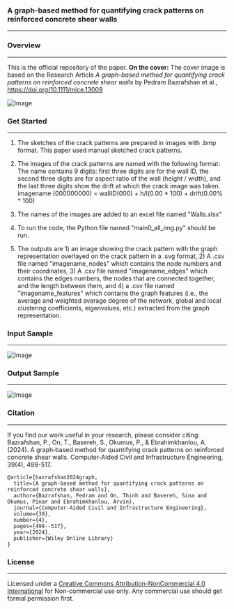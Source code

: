 ### **A graph-based method for quantifying crack patterns on reinforced concrete shear walls**
---


### **Overview**
---
This is the official repository of the paper.
**On the cover:** The cover image is based on the Research Article _A graph-based method for quantifying crack patterns on reinforced concrete shear walls_ by Pedram Bazrafshan et al.,
https://doi.org/10.1111/mice.13009


![Image](https://github.com/users/PedramBazrafshan/projects/1/assets/83833578/90601aad-62f1-45f4-80cc-5f3fe6731041)


### **Get Started**
---
1. The sketches of the crack patterns are prepared in images with .bmp format. This paper used manual sketched crack patterns.

3. The images of the crack patterns are named with the following format:    The name contains 9 digits: first three digits are for the wall ID, the second three digits are for aspect ratio of the wall (height / width), and the last three digits show the drift at which the crack image was taken.
    imagename (000000000) = wallID(000) + h/l(0.00 * 100) + drift(0.00% * 100)

4. The names of the images are added to an excel file named "Walls.xlsx"

6. To run the code, the Python file named "main0_all_img.py" should be run.

8. The outputs are 1) an image showing the crack pattern with the graph representation overlayed on the crack pattern in a .svg format, 2) A .csv file named "imagename_nodes" which contains the node numbers and their coordinates, 3) A .csv file named "imagename_edges" which contains the edges numbers, the nodes that are connected together, and the length between them, and 4) a .csv file named "imagename_features" which contains the graph features (i.e., the average and weighted average degree of the network, global and local clustering coefficients, eigenvalues, etc.) extracted from the graph representation.


### **Input Sample**
---
![Image](https://github.com/users/PedramBazrafshan/projects/1/assets/83833578/1be81dd0-0e56-4378-bba0-291f73155b51)


### **Output Sample**
---
![Image](https://github.com/users/PedramBazrafshan/projects/1/assets/83833578/4253cb9b-7383-493e-86b2-55efe5e7e292)


### **Citation**
---
If you find our work useful in your research, please consider citing:
Bazrafshan, P., On, T., Basereh, S., Okumus, P., & Ebrahimkhanlou, A. (2024). A graph‐based method for quantifying crack patterns on reinforced concrete shear walls. Computer‐Aided Civil and Infrastructure Engineering, 39(4), 498-517.
```
@article{bazrafshan2024graph,
  title={A graph-based method for quantifying crack patterns on reinforced concrete shear walls},
  author={Bazrafshan, Pedram and On, Thinh and Basereh, Sina and Okumus, Pinar and Ebrahimkhanlou, Arvin},
  journal={Computer-Aided Civil and Infrastructure Engineering},
  volume={39},
  number={4},
  pages={498--517},
  year={2024},
  publisher={Wiley Online Library}
}
```


### **License**
---
Licensed under a [Creative Commons Attribution-NonCommercial 4.0 International](https://creativecommons.org/licenses/by-nc/4.0/) for Non-commercial use only. Any commercial use should get formal permission first.
